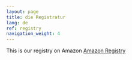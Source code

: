 ```yaml
---
layout: page
title: die Registratur
lang: de
ref: registry
navigation_weight: 4
---
```


This is our registry on Amazon
<a href="//amazon.com">Amazon Registry</a>